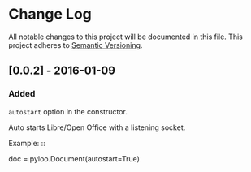 # Change Log
All notable changes to this project will be documented in this file.
This project adheres to [Semantic Versioning](http://semver.org/).

## [0.0.2] - 2016-01-09
### Added
``autostart`` option in the constructor.

Auto starts Libre/Open Office with a listening socket.

Example: ::

doc = pyloo.Document(autostart=True)

